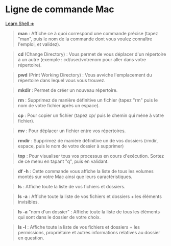 # Ligne de commande Mac

[Learn Shell ➜ ](https://www.youtube.com/redirect?v=bRwgTwCAqpQ&redir_token=QUFFLUhqa0llV3pBSUZucEdLSjZ6MG9wSmRDalNvMjJJd3xBQ3Jtc0tuRnhhYlVYeU1iRWdadmZhN2s1YUZ4V0dYQUJtVlRLYWtfU01GV2ZQVW9CaGVqWGZiRnJpVC1ibWFKX1A5MXhsX3hNUHFkTHVXTzFYVm00QTJIZ3h4cm9KMUZUTWthazBHTDBybnktLWtCRFdLbGVpcw%3D%3D&event=video_description&q=https%3A%2F%2Fwww.learnshell.org%2F)

> **man** : Affiche ce à quoi correspond une commande précise (tapez "man", puis le nom de la commande dont vous voulez connaître l'emploi, et validez).

> **cd** (Change Directory) : Vous permet de vous déplacer d'un répertoire à un autre (exemple : cd/user/votrenom pour aller dans votre répertoire).

> **pwd** (Print Working Directory) : Vous avviche l'emplacement du répertoire dans lequel vous vous trouvez.

> **mkdir** : Permet de créer un nouveau répertoire.

> **rm** : Supprimez de manière définitive un fichier (tapez "rm" puis le nom de votre fichier après un espace).

> **cp** : Pour copier un fichier (tapez cp/ puis le chemin qui mène à votre fichier).

> **mv** : Pour déplacer un fichier entre vos répertoires.

> **rmdir** : Supprimez de manière définitive un de vos dossiers (rmdir, espace, puis le nom de votre dossier à supprimer)

> **top** : Pour visualiser tous vos processus en cours d'exécution. Sortez de ce menu en tapant "q", puis en validant.

> **df -h** : Cette commande vous affiche la liste de tous les volumes montés sur votre Mac ainsi que leurs caractéristiques.

>**ls** : Affiche toute la liste de vos fichiers et dossiers.

>**ls -a** : Affiche toute la liste de vos fichiers et dossiers + les éléments invisibles.

> **ls -a** "nom d'un dossier" : Affiche toute la liste de tous les éléments qui sont dans le dossier de votre choix.

>**ls -l** : Affiche toute la liste de vos fichiers et dossiers + les permissions, propriétaire et autres informations relatives au dossier en question.